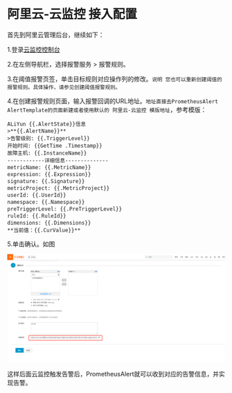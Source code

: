 # 阿里云-云监控 接入配置
 
首先到阿里云管理后台，继续如下：

1.登录[云监控控制台](https://cloudmonitor.console.aliyun.com/?spm=a2c4g.11186623.2.6.430f4226PAcUlA)

2.在左侧导航栏，选择报警服务 > 报警规则。

3.在阈值报警页签，单击目标规则对应操作列的修改。`说明 您也可以重新创建阈值的报警规则。具体操作，请参见创建阈值报警规则。`

4.在创建报警规则页面，输入报警回调的URL地址。`地址直接去PrometheusAlert AlertTemplate的页面新建或者使用默认的 阿里云-云监控 模版地址`，参考模版：
```
ALiYun {{.AlertState}}信息
>**{{.AlertName}}**
>告警级别: {{.TriggerLevel}}
开始时间: {{GetTime .Timestamp}}
故障主机: {{.InstanceName}}
------------详细信息--------------
metricName: {{.MetricName}}
expression: {{.Expression}}
signature: {{.Signature}}
metricProject: {{.MetricProject}}
userId: {{.UserId}}
namespace: {{.Namespace}}
preTriggerLevel: {{.PreTriggerLevel}}
ruleId: {{.RuleId}}
dimensions: {{.Dimensions}}
**当前值：{{.CurValue}}**
```

5.单击确认。如图

![sonar1](../images/yunjiankong.png)

这样后面云监控触发告警后，PrometheusAlert就可以收到对应的告警信息，并实现告警。